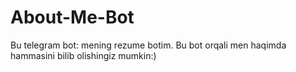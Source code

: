 # About-Me-Bot
Bu telegram bot: mening rezume botim.
Bu bot orqali men haqimda hammasini bilib olishingiz mumkin:)
